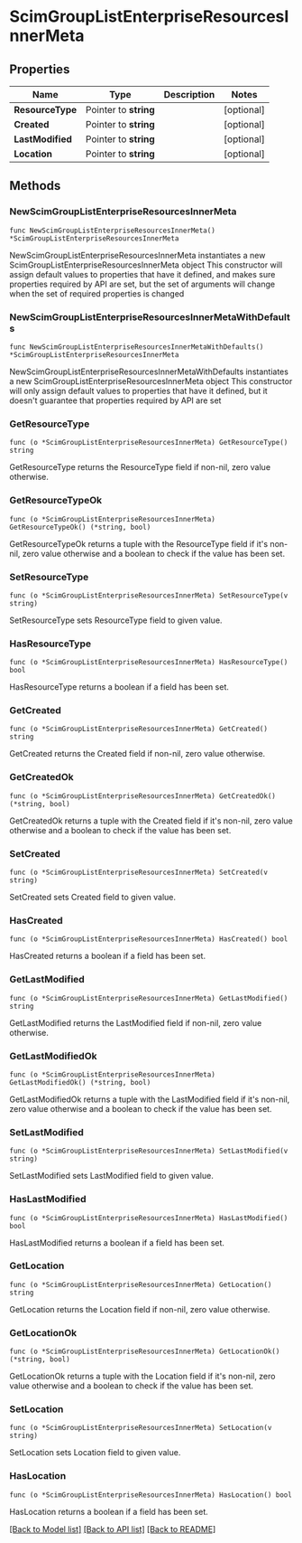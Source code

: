 # ScimGroupListEnterpriseResourcesInnerMeta

## Properties

Name | Type | Description | Notes
------------ | ------------- | ------------- | -------------
**ResourceType** | Pointer to **string** |  | [optional] 
**Created** | Pointer to **string** |  | [optional] 
**LastModified** | Pointer to **string** |  | [optional] 
**Location** | Pointer to **string** |  | [optional] 

## Methods

### NewScimGroupListEnterpriseResourcesInnerMeta

`func NewScimGroupListEnterpriseResourcesInnerMeta() *ScimGroupListEnterpriseResourcesInnerMeta`

NewScimGroupListEnterpriseResourcesInnerMeta instantiates a new ScimGroupListEnterpriseResourcesInnerMeta object
This constructor will assign default values to properties that have it defined,
and makes sure properties required by API are set, but the set of arguments
will change when the set of required properties is changed

### NewScimGroupListEnterpriseResourcesInnerMetaWithDefaults

`func NewScimGroupListEnterpriseResourcesInnerMetaWithDefaults() *ScimGroupListEnterpriseResourcesInnerMeta`

NewScimGroupListEnterpriseResourcesInnerMetaWithDefaults instantiates a new ScimGroupListEnterpriseResourcesInnerMeta object
This constructor will only assign default values to properties that have it defined,
but it doesn't guarantee that properties required by API are set

### GetResourceType

`func (o *ScimGroupListEnterpriseResourcesInnerMeta) GetResourceType() string`

GetResourceType returns the ResourceType field if non-nil, zero value otherwise.

### GetResourceTypeOk

`func (o *ScimGroupListEnterpriseResourcesInnerMeta) GetResourceTypeOk() (*string, bool)`

GetResourceTypeOk returns a tuple with the ResourceType field if it's non-nil, zero value otherwise
and a boolean to check if the value has been set.

### SetResourceType

`func (o *ScimGroupListEnterpriseResourcesInnerMeta) SetResourceType(v string)`

SetResourceType sets ResourceType field to given value.

### HasResourceType

`func (o *ScimGroupListEnterpriseResourcesInnerMeta) HasResourceType() bool`

HasResourceType returns a boolean if a field has been set.

### GetCreated

`func (o *ScimGroupListEnterpriseResourcesInnerMeta) GetCreated() string`

GetCreated returns the Created field if non-nil, zero value otherwise.

### GetCreatedOk

`func (o *ScimGroupListEnterpriseResourcesInnerMeta) GetCreatedOk() (*string, bool)`

GetCreatedOk returns a tuple with the Created field if it's non-nil, zero value otherwise
and a boolean to check if the value has been set.

### SetCreated

`func (o *ScimGroupListEnterpriseResourcesInnerMeta) SetCreated(v string)`

SetCreated sets Created field to given value.

### HasCreated

`func (o *ScimGroupListEnterpriseResourcesInnerMeta) HasCreated() bool`

HasCreated returns a boolean if a field has been set.

### GetLastModified

`func (o *ScimGroupListEnterpriseResourcesInnerMeta) GetLastModified() string`

GetLastModified returns the LastModified field if non-nil, zero value otherwise.

### GetLastModifiedOk

`func (o *ScimGroupListEnterpriseResourcesInnerMeta) GetLastModifiedOk() (*string, bool)`

GetLastModifiedOk returns a tuple with the LastModified field if it's non-nil, zero value otherwise
and a boolean to check if the value has been set.

### SetLastModified

`func (o *ScimGroupListEnterpriseResourcesInnerMeta) SetLastModified(v string)`

SetLastModified sets LastModified field to given value.

### HasLastModified

`func (o *ScimGroupListEnterpriseResourcesInnerMeta) HasLastModified() bool`

HasLastModified returns a boolean if a field has been set.

### GetLocation

`func (o *ScimGroupListEnterpriseResourcesInnerMeta) GetLocation() string`

GetLocation returns the Location field if non-nil, zero value otherwise.

### GetLocationOk

`func (o *ScimGroupListEnterpriseResourcesInnerMeta) GetLocationOk() (*string, bool)`

GetLocationOk returns a tuple with the Location field if it's non-nil, zero value otherwise
and a boolean to check if the value has been set.

### SetLocation

`func (o *ScimGroupListEnterpriseResourcesInnerMeta) SetLocation(v string)`

SetLocation sets Location field to given value.

### HasLocation

`func (o *ScimGroupListEnterpriseResourcesInnerMeta) HasLocation() bool`

HasLocation returns a boolean if a field has been set.


[[Back to Model list]](../README.md#documentation-for-models) [[Back to API list]](../README.md#documentation-for-api-endpoints) [[Back to README]](../README.md)


